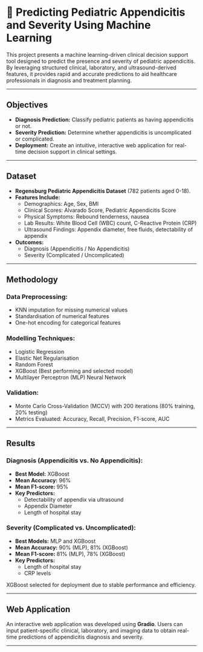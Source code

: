 # 🔬 Predicting Pediatric Appendicitis and Severity Using Machine Learning

This project presents a machine learning-driven clinical decision support tool designed to predict the presence and severity of pediatric appendicitis. By leveraging structured clinical, laboratory, and ultrasound-derived features, it provides rapid and accurate predictions to aid healthcare professionals in diagnosis and treatment planning.

---

## Objectives

- **Diagnosis Prediction:** Classify pediatric patients as having appendicitis or not.
- **Severity Prediction:** Determine whether appendicitis is uncomplicated or complicated.
- **Deployment:** Create an intuitive, interactive web application for real-time decision support in clinical settings.

---

## Dataset

- **Regensburg Pediatric Appendicitis Dataset** (782 patients aged 0-18).
- **Features Include:**
  - Demographics: Age, Sex, BMI
  - Clinical Scores: Alvarado Score, Pediatric Appendicitis Score
  - Physical Symptoms: Rebound tenderness, nausea
  - Lab Results: White Blood Cell (WBC) count, C-Reactive Protein (CRP)
  - Ultrasound Findings: Appendix diameter, free fluids, detectability of appendix
- **Outcomes:**
  - Diagnosis (Appendicitis / No Appendicitis)
  - Severity (Complicated / Uncomplicated)

---

## Methodology

### Data Preprocessing:
- KNN imputation for missing numerical values
- Standardisation of numerical features
- One-hot encoding for categorical features

### Modelling Techniques:
- Logistic Regression
- Elastic Net Regularisation
- Random Forest
- XGBoost (Best performing and selected model)
- Multilayer Perceptron (MLP) Neural Network

### Validation:
- Monte Carlo Cross-Validation (MCCV) with 200 iterations (80% training, 20% testing)
- Metrics Evaluated: Accuracy, Recall, Precision, F1-score, AUC

---

## Results

### Diagnosis (Appendicitis vs. No Appendicitis):
- **Best Model:** XGBoost
- **Mean Accuracy:** 96%
- **Mean F1-score:** 95%
- **Key Predictors:**
  - Detectability of appendix via ultrasound
  - Appendix Diameter
  - Length of hospital stay

### Severity (Complicated vs. Uncomplicated):
- **Best Models:** MLP and XGBoost
- **Mean Accuracy:** 90% (MLP), 81% (XGBoost)
- **Mean F1-score:** 81% (MLP), 78% (XGBoost)
- **Key Predictors:**
  - Length of hospital stay
  - CRP levels

XGBoost selected for deployment due to stable performance and efficiency.

---

## Web Application

An interactive web application was developed using **Gradio**. Users can input patient-specific clinical, laboratory, and imaging data to obtain real-time predictions of appendicitis diagnosis and severity.

---


